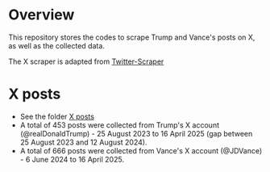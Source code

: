 # Overview
This repository stores the codes to scrape Trump and Vance's posts on X, as well as the collected data.

The X scraper is adapted from [Twitter-Scraper](https://github.com/usamafarooq1/Twitter-Scraper)

# X posts
- See the folder [X posts](https://github.com/adashiyj/Scapegoat/tree/main/X%20posts)
- A total of 453 posts were collected from Trump's X account (@realDonaldTrump) - 25 August 2023 to 16 April 2025 (gap between 25 August 2023 and 12 August 2024).
- A total of 666 posts were collected from Vance's X account (@JDVance) - 6 June 2024 to 16 April 2025.
